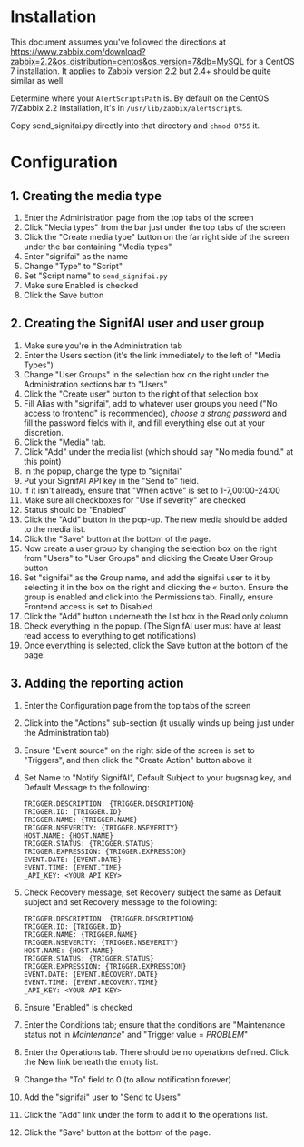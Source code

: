 # Installation

This document assumes you've followed the directions at
https://www.zabbix.com/download?zabbix=2.2&os_distribution=centos&os_version=7&db=MySQL
for a CentOS 7 installation. It applies to Zabbix version 2.2 but 2.4+
should be quite similar as well.

Determine where your `AlertScriptsPath` is. By default on the CentOS
7/Zabbix 2.2 installation, it's in `/usr/lib/zabbix/alertscripts`.

Copy send_signifai.py directly into that directory and `chmod 0755` it.

# Configuration

## 1. Creating the media type
1. Enter the Administration page from the top tabs of the screen
2. Click "Media types" from the bar just under the top tabs of
   the screen
3. Click the "Create media type" button on the far right side of the
   screen under the bar containing "Media types"
4. Enter "signifai" as the name
5. Change "Type" to "Script"
6. Set "Script name" to `send_signifai.py`
7. Make sure Enabled is checked
8. Click the Save button

## 2. Creating the SignifAI user and user group
1. Make sure you're in the Administration tab
2. Enter the Users section (it's the link immediately to the left of
   "Media Types")
3. Change "User Groups" in the selection box on the right under the
   Administration sections bar to "Users"
4. Click the "Create user" button to the right of that selection box
5. Fill Alias with "signifai", add to whatever user groups you need
   ("No access to frontend" is recommended), _choose a strong password_
   and fill the password fields with it, and fill everything else out
   at your discretion.
6. Click the "Media" tab.
7. Click "Add" under the media list (which should say "No media found."
   at this point)
8. In the popup, change the type to "signifai"
9. Put your SignifAI API key in the "Send to" field. 
10. If it isn't already, ensure that "When active" is set to 1-7,00:00-24:00
11. Make sure all checkboxes for "Use if severity" are checked
12. Status should be "Enabled"
13. Click the "Add" button in the pop-up. The new media should be added
    to the media list.
14. Click the "Save" button at the bottom of the page.
15. Now create a user group by changing the selection box on the right
    from "Users" to "User Groups" and clicking the Create User Group
    button
16. Set "signifai" as the Group name, and add the signifai user to it
    by selecting it in the box on the right and clicking the « button.
    Ensure the group is enabled and click into the Permissions tab.
    Finally, ensure Frontend access is set to Disabled.
17. Click the "Add" button underneath the list box in the Read only column.
18. Check everything in the popup. (The SignifAI user must have at least
    read access to everything to get notifications)
19. Once everything is selected, click the Save button at the bottom of
    the page. 

## 3. Adding the reporting action
1. Enter the Configuration page from the top tabs of the screen
2. Click into the "Actions" sub-section (it usually winds up being
   just under the Administration tab)
3. Ensure "Event source" on the right side of the screen is set to
   "Triggers", and then click the "Create Action" button above it
4. Set Name to "Notify SignifAI", Default Subject to your bugsnag key,
   and Default Message to the following:

   ```
   TRIGGER.DESCRIPTION: {TRIGGER.DESCRIPTION}
   TRIGGER.ID: {TRIGGER.ID}
   TRIGGER.NAME: {TRIGGER.NAME}
   TRIGGER.NSEVERITY: {TRIGGER.NSEVERITY}
   HOST.NAME: {HOST.NAME}
   TRIGGER.STATUS: {TRIGGER.STATUS}
   TRIGGER.EXPRESSION: {TRIGGER.EXPRESSION}
   EVENT.DATE: {EVENT.DATE}
   EVENT.TIME: {EVENT.TIME}
   _API_KEY: <YOUR API KEY>
   ```
5. Check Recovery message, set Recovery subject the same as Default
   subject and set Recovery message to the following:

   ```
   TRIGGER.DESCRIPTION: {TRIGGER.DESCRIPTION}
   TRIGGER.ID: {TRIGGER.ID}
   TRIGGER.NAME: {TRIGGER.NAME}
   TRIGGER.NSEVERITY: {TRIGGER.NSEVERITY}
   HOST.NAME: {HOST.NAME}
   TRIGGER.STATUS: {TRIGGER.STATUS}
   TRIGGER.EXPRESSION: {TRIGGER.EXPRESSION}
   EVENT.DATE: {EVENT.RECOVERY.DATE}
   EVENT.TIME: {EVENT.RECOVERY.TIME}
   _API_KEY: <YOUR API KEY>
   ```
6. Ensure "Enabled" is checked
7. Enter the Conditions tab; ensure that the conditions are "Maintenance
   status not in _Maintenance_" and "Trigger value = _PROBLEM_"
8. Enter the Operations tab. There should be no operations defined. Click 
   the New link beneath the empty list.
9. Change the "To" field to 0 (to allow notification forever)
10. Add the "signifai" user to "Send to Users"
11. Click the "Add" link under the form to add it to the operations list.
12. Click the "Save" button at the bottom of the page.